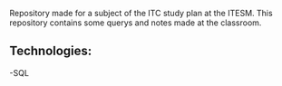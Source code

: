 Repository made for a subject of the ITC study plan at the ITESM. This repository contains some querys and notes made at the classroom.

## Technologies:
-SQL
